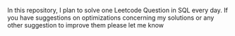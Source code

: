 In this repository, I plan to solve one Leetcode Question in SQL every day. If you have suggestions on optimizations concerning my solutions or any other suggestion to improve them please let me know
